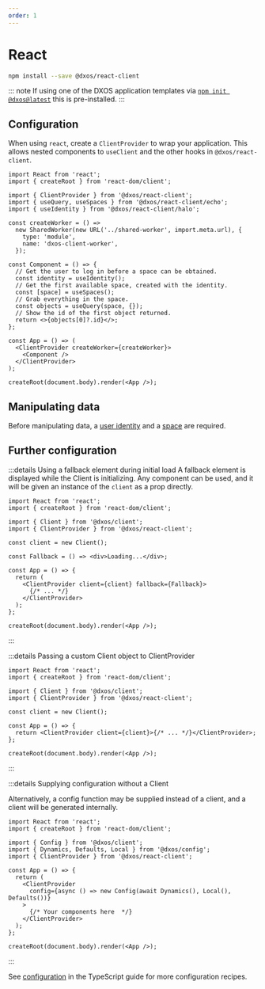 ```yaml
---
order: 1
---
```


# React

```bash
npm install --save @dxos/react-client
```

::: note
If using one of the DXOS application templates via [`npm init @dxos@latest`](../../tooling/app-templates.md) this is pre-installed.
:::

## Configuration

When using `react`, create a `ClientProvider` to wrap your application. This allows nested components to `useClient` and the other hooks in `@dxos/react-client`.

```tsx file=../../snippets-react/create-client-react.tsx#L5-
import React from 'react';
import { createRoot } from 'react-dom/client';

import { ClientProvider } from '@dxos/react-client';
import { useQuery, useSpaces } from '@dxos/react-client/echo';
import { useIdentity } from '@dxos/react-client/halo';

const createWorker = () =>
  new SharedWorker(new URL('../shared-worker', import.meta.url), {
    type: 'module',
    name: 'dxos-client-worker',
  });

const Component = () => {
  // Get the user to log in before a space can be obtained.
  const identity = useIdentity();
  // Get the first available space, created with the identity.
  const [space] = useSpaces();
  // Grab everything in the space.
  const objects = useQuery(space, {});
  // Show the id of the first object returned.
  return <>{objects[0]?.id}</>;
};

const App = () => (
  <ClientProvider createWorker={createWorker}>
    <Component />
  </ClientProvider>
);

createRoot(document.body).render(<App />);
```

## Manipulating data

Before manipulating data, a [user identity](../../halo/react.md) and a [space](../react/README.md) are required.

## Further configuration

:::details Using a fallback element during initial load
A fallback element is displayed while the Client is initializing. Any component can be used, and it will be given an instance of the `client` as a prop directly.

```tsx file=../../snippets-react/create-client-react-with-fallback.tsx#L5-
import React from 'react';
import { createRoot } from 'react-dom/client';

import { Client } from '@dxos/client';
import { ClientProvider } from '@dxos/react-client';

const client = new Client();

const Fallback = () => <div>Loading...</div>;

const App = () => {
  return (
    <ClientProvider client={client} fallback={Fallback}>
      {/* ... */}
    </ClientProvider>
  );
};

createRoot(document.body).render(<App />);
```

:::

:::details Passing a custom Client object to ClientProvider

```tsx file=../../snippets-react/create-client-react-with-client.tsx#L5-
import React from 'react';
import { createRoot } from 'react-dom/client';

import { Client } from '@dxos/client';
import { ClientProvider } from '@dxos/react-client';

const client = new Client();

const App = () => {
  return <ClientProvider client={client}>{/* ... */}</ClientProvider>;
};

createRoot(document.body).render(<App />);
```

:::

:::details Supplying configuration without a Client

Alternatively, a config function may be supplied instead of a client, and a client will be generated internally.

```tsx file=../../snippets-react/create-client-react-with-config.tsx#L5-
import React from 'react';
import { createRoot } from 'react-dom/client';

import { Config } from '@dxos/client';
import { Dynamics, Defaults, Local } from '@dxos/config';
import { ClientProvider } from '@dxos/react-client';

const App = () => {
  return (
    <ClientProvider
      config={async () => new Config(await Dynamics(), Local(), Defaults())}
    >
      {/* Your components here  */}
    </ClientProvider>
  );
};

createRoot(document.body).render(<App />);
```

:::

See [configuration](../typescript/config.md) in the TypeScript guide for more configuration recipes.

